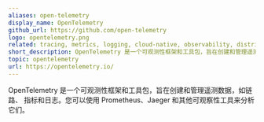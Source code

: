 ```yaml
---
aliases: open-telemetry
display_name: OpenTelemetry
github_url: https://github.com/open-telemetry
logo: opentelemetry.png
related: tracing, metrics, logging, cloud-native, observability, distributed-tracing, cncf
short_description: OpenTelemetry 是一个可观测性框架和工具包，旨在创建和管理遥测数据，如链路、 指标和日志。
topic: opentelemetry
url: https://opentelemetry.io/
---
```

OpenTelemetry 是一个可观测性框架和工具包，旨在创建和管理遥测数据，如链路、 指标和日志。您可以使用 Prometheus、Jaeger 和其他可观察性工具来分析它们。